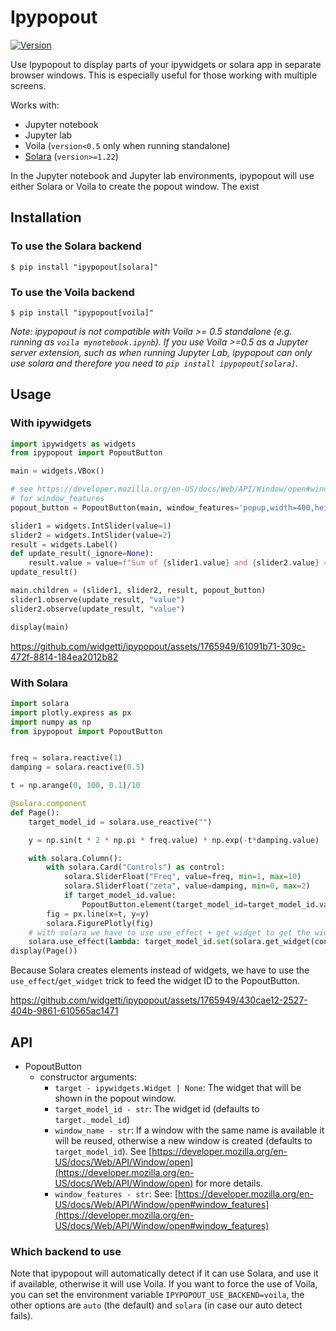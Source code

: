 # Ipypopout

[![Version](https://img.shields.io/pypi/v/ipypopout.svg)](https://pypi.python.org/project/ipypopout)

Use Ipypopout to display parts of your ipywidgets or solara app in separate browser windows.
This is especially useful for those working with multiple screens.

Works with:

   * Jupyter notebook
   * Jupyter lab
   * Voila (`version<0.5` only when running standalone)
   * [Solara](https://github.com/widgetti/solara/) (`version>=1.22`)

In the Jupyter notebook and Jupyter lab environments, ipypopout will use either Solara or Voila to create the popout window. The exist

## Installation

### To use the Solara backend

```
$ pip install "ipypopout[solara]"
```

### To use the Voila backend

```
$ pip install "ipypopout[voila]"
```

*Note: ipypopout is not compatible with Voila >= 0.5 standalone (e.g. running as `voila mynotebook.ipynb`). If you use Voila >=0.5 as a Jupyter server extension, such as when running Jupyter Lab, ipypopout can only use solara and therefore you need to `pip install ipypopout[solara]`.*

## Usage

### With ipywidgets

```python
import ipywidgets as widgets
from ipypopout import PopoutButton

main = widgets.VBox()

# see https://developer.mozilla.org/en-US/docs/Web/API/Window/open#window_features
# for window_features
popout_button = PopoutButton(main, window_features='popup,width=400,height=600')

slider1 = widgets.IntSlider(value=1)
slider2 = widgets.IntSlider(value=2)
result = widgets.Label()
def update_result(_ignore=None):
    result.value = value=f"Sum of {slider1.value} and {slider2.value} = {slider1.value + slider2.value}"
update_result()

main.children = (slider1, slider2, result, popout_button)
slider1.observe(update_result, "value")
slider2.observe(update_result, "value")

display(main)
```

https://github.com/widgetti/ipypopout/assets/1765949/61091b71-309c-472f-8814-184ea2012b82


### With Solara

```python
import solara
import plotly.express as px
import numpy as np
from ipypopout import PopoutButton


freq = solara.reactive(1)
damping = solara.reactive(0.5)

t = np.arange(0, 100, 0.1)/10

@solara.component
def Page():
    target_model_id = solara.use_reactive("")

    y = np.sin(t * 2 * np.pi * freq.value) * np.exp(-t*damping.value)

    with solara.Column():
        with solara.Card("Controls") as control:
            solara.SliderFloat("Freq", value=freq, min=1, max=10)
            solara.SliderFloat("zeta", value=damping, min=0, max=2)
            if target_model_id.value:
                PopoutButton.element(target_model_id=target_model_id.value, window_features='popup,width=400,height=300')
        fig = px.line(x=t, y=y)
        solara.FigurePlotly(fig)
    # with solara we have to use use_effect + get_widget to get the widget id
    solara.use_effect(lambda: target_model_id.set(solara.get_widget(control)._model_id))
display(Page())
```

Because Solara creates elements instead of widgets, we have to use the `use_effect`/`get_widget` trick to feed the widget ID to the PopoutButton.


https://github.com/widgetti/ipypopout/assets/1765949/430cae12-2527-404b-9861-610565ac1471



## API

 * PopoutButton
   * constructor arguments:
     * `target - ipywidgets.Widget | None`: The widget that will be shown in the popout window.
     * `target_model_id - str`: The widget id (defaults to `target._model_id`)
     * `window_name - str`: If a window with the same name is available it will be reused, otherwise a new window is created (defaults to `target_model_id`).
        See [https://developer.mozilla.org/en-US/docs/Web/API/Window/open](https://developer.mozilla.org/en-US/docs/Web/API/Window/open) for more details.
     * `window_features - str`: See: [https://developer.mozilla.org/en-US/docs/Web/API/Window/open#window_features](https://developer.mozilla.org/en-US/docs/Web/API/Window/open#window_features)

### Which backend to use

Note that ipypopout will automatically detect if it can use Solara, and use it if available, otherwise it will use Voila. If you want to force the use of Voila, you can set the environment variable `IPYPOPOUT_USE_BACKEND=voila`, the other options are `auto` (the default) and `solara` (in case our auto detect fails).
